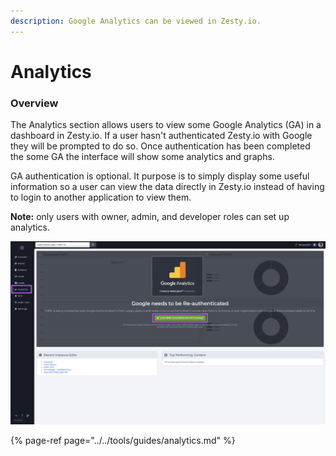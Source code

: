 ```yaml
---
description: Google Analytics can be viewed in Zesty.io.
---
```


# Analytics

### Overview

The Analytics section allows users to view some Google Analytics \(GA\) in a dashboard in Zesty.io. If a user hasn't authenticated Zesty.io with Google they will be prompted to do so. Once authentication has been completed the some GA the interface will show some analytics and graphs. 

GA authentication is optional. It purpose is to simply display some useful information so a user can view the data directly in Zesty.io instead of having to login to another application to view them. 

**Note:** only users with owner, admin, and developer roles can set up analytics.

![Analytics section dashboard.](../../.gitbook/assets/analytics.png)

{% page-ref page="../../tools/guides/analytics.md" %}

